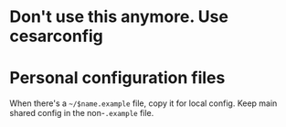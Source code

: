# Don't use this anymore. Use cesarconfig

# Personal configuration files

When there's a `~/$name.example` file, copy it for local config. Keep main
shared config in the non-`.example` file.
